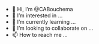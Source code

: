 - 👋 Hi, I’m @CABouchema
- 👀 I’m interested in ...
- 🌱 I’m currently learning ...
- 💞️ I’m looking to collaborate on ...
- 📫 How to reach me ...

<!---
CABouchema/CABouchema is a ✨ special ✨ repository because its `README.md` (this file) appears on your GitHub profile.
You can click the Preview link to take a look at your changes.
--->
